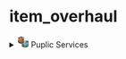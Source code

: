 # item_overhaul

<details>
<summary><img src="./doc/job_adertisements/puplic/icon_institutions_blank.png" width="20" /> Puplic Services</summary>
![.](./doc/Screenshot_109.png)
![.](./doc/Screenshot_109.jpg
![](./doc/infodescription.jpg))
</details>
